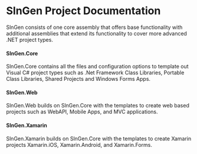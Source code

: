 # SlnGen Project Documentation

SlnGen consists of one core assembly that offers base functionality with additional 
assemblies that extend its functionality to cover more advanced .NET project types.

#### SlnGen.Core
SlnGen.Core contains all the files and configuration options to template out Visual C#
project types such as .Net Framework Class Libraries, Portable Class Libraries, Shared 
Projects and Windows Forms Apps.

#### SlnGen.Web
SlnGen.Web builds on SlnGen.Core with the templates to create web based projects
such as WebAPI, Mobile Apps, and MVC applications.

#### SlnGen.Xamarin
SlnGen.Xamarin builds on SlnGen.Core with the templates to create Xamarin projects
Xamarin.iOS, Xamarin.Android, and Xamarin.Forms.
